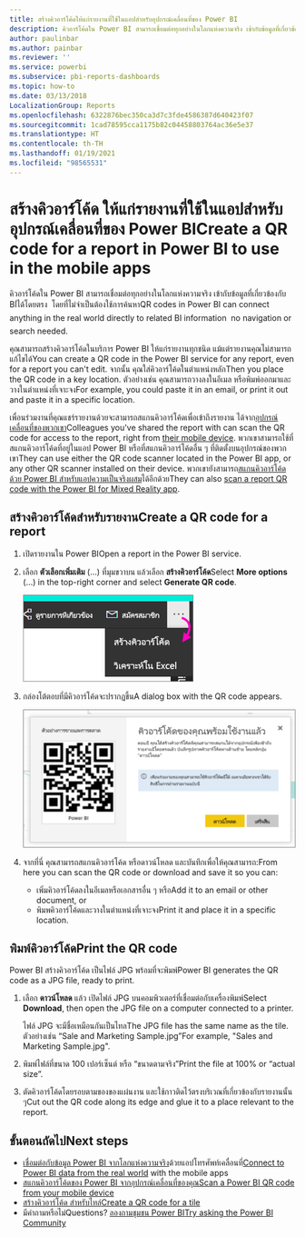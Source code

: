 ```yaml
---
title: สร้างคิวอาร์โค้ดให้แก่รายงานที่ใช้ในแอปสำหรับอุปกรณ์เคลื่อนที่ของ Power BI
description: คิวอาร์โค้ดใน Power BI สามารถเชื่อมต่อทุกอย่างในโลกแห่งความจริง เข้ากับข้อมูลที่เกี่ยวข้องกับ BI ในแอป Power BI สำหรับอุปกรณ์เคลื่อนที่ได้โดยตรง โดยที่ไม่จำเป็นต้องใช้การค้นหา
author: paulinbar
ms.author: painbar
ms.reviewer: ''
ms.service: powerbi
ms.subservice: pbi-reports-dashboards
ms.topic: how-to
ms.date: 03/13/2018
LocalizationGroup: Reports
ms.openlocfilehash: 6322876bec350ca3d7c3fde4586387d640423f07
ms.sourcegitcommit: 1cad78595cca1175b82c04458803764ac36e5e37
ms.translationtype: HT
ms.contentlocale: th-TH
ms.lasthandoff: 01/19/2021
ms.locfileid: "98565531"
---
```

# <a name="create-a-qr-code-for-a-report-in-power-bi-to-use-in-the-mobile-apps"></a><span data-ttu-id="b7f1d-103">สร้างคิวอาร์โค้ด ให้แก่รายงานที่ใช้ในแอปสำหรับอุปกรณ์เคลื่อนที่ของ Power BI</span><span class="sxs-lookup"><span data-stu-id="b7f1d-103">Create a QR code for a report in Power BI to use in the mobile apps</span></span>
<span data-ttu-id="b7f1d-104">คิวอาร์โค้ดใน Power BI สามารถเชื่อมต่อทุกอย่างในโลกแห่งความจริง เข้ากับข้อมูลที่เกี่ยวข้องกับ BI่ได้โดยตรง &#151; โดยที่ไม่จำเป็นต้องใช้การค้นหา</span><span class="sxs-lookup"><span data-stu-id="b7f1d-104">QR codes in Power BI can connect anything in the real world directly to related BI information &#151; no navigation or search needed.</span></span>

<span data-ttu-id="b7f1d-105">คุณสามารถสร้างคิวอาร์โค้ดในบริการ Power BI ให้แก่รายงานทุกชนิด แม้แต่รายงานคุณไม่สามารถแก้ไขได้</span><span class="sxs-lookup"><span data-stu-id="b7f1d-105">You can create a QR code in the Power BI service for any report, even for a report you can't edit.</span></span> <span data-ttu-id="b7f1d-106">จากนั้น คุณใส่คิวอาร์โค้ดในตำแหน่งหลัก</span><span class="sxs-lookup"><span data-stu-id="b7f1d-106">Then you place the QR code in a key location.</span></span> <span data-ttu-id="b7f1d-107">ตัวอย่างเช่น คุณสามารถวางลงในอีเมล หรือพิมพ์ออกมาและวางในตำแหน่งที่เจาะจง</span><span class="sxs-lookup"><span data-stu-id="b7f1d-107">For example, you could paste it in an email, or print it out and paste it in a specific location.</span></span> 

<span data-ttu-id="b7f1d-108">เพื่อนร่วมงานที่คุณแชร์รายงานด้วยจะสามารถสแกนคิวอาร์โค้ดเพื่อเข้าถึงรายงาน ได้จาก[อุปกรณ์เคลื่อนที่ของพวกเขา](../consumer/mobile/mobile-apps-qr-code.md)</span><span class="sxs-lookup"><span data-stu-id="b7f1d-108">Colleagues you've shared the report with can scan the QR code for access to the report, right from [their mobile device](../consumer/mobile/mobile-apps-qr-code.md).</span></span> <span data-ttu-id="b7f1d-109">พวกเขาสามารถใช้ที่สแกนคิวอาร์โค้ดที่อยู่ในแอป Power BI หรือที่สแกนคิวอาร์โค้ดอื่น ๆ ที่ติดตั้งบนอุปกรณ์ของพวกเขา</span><span class="sxs-lookup"><span data-stu-id="b7f1d-109">They can use either the QR code scanner located in the Power BI app, or any other QR scanner installed on their device.</span></span> <span data-ttu-id="b7f1d-110">พวกเขายังสามารถ[สแกนคิวอาร์โค้ดด้วย Power BI สำหรับแอปความเป็นจริงผสม](../consumer/mobile/mobile-hololens2-app.md#open-reports-with-qr-codes)ได้อีกด้วย</span><span class="sxs-lookup"><span data-stu-id="b7f1d-110">They can also [scan a report QR code with the Power BI for Mixed Reality app](../consumer/mobile/mobile-hololens2-app.md#open-reports-with-qr-codes).</span></span>

## <a name="create-a-qr-code-for-a-report"></a><span data-ttu-id="b7f1d-111">สร้างคิวอาร์โค้ดสำหรับรายงาน</span><span class="sxs-lookup"><span data-stu-id="b7f1d-111">Create a QR code for a report</span></span>
1. <span data-ttu-id="b7f1d-112">เปิดรายงานใน Power BI</span><span class="sxs-lookup"><span data-stu-id="b7f1d-112">Open a report in the Power BI service.</span></span>
2. <span data-ttu-id="b7f1d-113">เลือก **ตัวเลือกเพิ่มเติม** (...) ที่มุมขวาบน แล้วเลือก **สร้างคิวอาร์โค้ด**</span><span class="sxs-lookup"><span data-stu-id="b7f1d-113">Select **More options** (...) in the top-right corner and select **Generate QR code**.</span></span> 
   
    ![ภาพหน้าจอของรายงาน ที่แสดงตัวชี้จากจุดไข่ปลาเพื่อสร้างรหัส QR](media/service-create-qr-code-for-report/power-bi-create-qr-code-report.png)
3. <span data-ttu-id="b7f1d-115">กล่องโต้ตอบที่มีคิวอาร์โค้ดจะปรากฏขึ้น</span><span class="sxs-lookup"><span data-stu-id="b7f1d-115">A dialog box with the QR code appears.</span></span> 
   
    ![ภาพหน้าจอของกล่องโต้ตอบ ที่แสดงว่ารหัส QR พร้อมที่จะดาวน์โหลดหรือบันทึก](media/service-create-qr-code-for-report/powerbi_report_qrcode.png)
4. <span data-ttu-id="b7f1d-117">จากที่นี่ คุณสามารถสแกนคิวอาร์โค้ด หรือดาวน์โหลด และบันทึกเพื่อให้คุณสามารถ:</span><span class="sxs-lookup"><span data-stu-id="b7f1d-117">From here you can scan the QR code or download and save it so you can:</span></span> 
   
   * <span data-ttu-id="b7f1d-118">เพิ่มคิวอาร์โค้ดลงในอีเมลหรือเอกสารอื่น ๆ หรือ</span><span class="sxs-lookup"><span data-stu-id="b7f1d-118">Add it to an email or other document, or</span></span> 
   * <span data-ttu-id="b7f1d-119">พิมพคิวอาร์โค้ดและวางในตำแหน่งที่เจาะจง</span><span class="sxs-lookup"><span data-stu-id="b7f1d-119">Print it and place it in a specific location.</span></span> 

## <a name="print-the-qr-code"></a><span data-ttu-id="b7f1d-120">พิมพ์คิวอาร์โค้ด</span><span class="sxs-lookup"><span data-stu-id="b7f1d-120">Print the QR code</span></span>
<span data-ttu-id="b7f1d-121">Power BI สร้างคิวอาร์โค้ด เป็นไฟล์ JPG พร้อมที่จะพิมพ์</span><span class="sxs-lookup"><span data-stu-id="b7f1d-121">Power BI generates the QR code as a JPG file, ready to print.</span></span> 

1. <span data-ttu-id="b7f1d-122">เลือก **ดาวน์โหลด** แล้ว เปิดไฟล์ JPG บนคอมพิวเตอร์ที่เชื่อมต่อกับเครื่องพิมพ์</span><span class="sxs-lookup"><span data-stu-id="b7f1d-122">Select **Download**, then open the JPG file on a computer connected to a printer.</span></span>  
   
   <span data-ttu-id="b7f1d-123">ไฟล์ JPG จะมีชื่อเหมือนกันเป็นไทล</span><span class="sxs-lookup"><span data-stu-id="b7f1d-123">The JPG file has the same name as the tile.</span></span> <span data-ttu-id="b7f1d-124">ตัวอย่างเช่น “Sale and Marketing Sample.jpg”</span><span class="sxs-lookup"><span data-stu-id="b7f1d-124">For example, "Sales and Marketing Sample.jpg".</span></span>
   
1. <span data-ttu-id="b7f1d-125">พิมพ์ไฟล์ที่ขนาด 100 เปอร์เซ็นต์ หรือ “ขนาดตามจริง”</span><span class="sxs-lookup"><span data-stu-id="b7f1d-125">Print the file at 100% or “actual size”.</span></span>  
2. <span data-ttu-id="b7f1d-126">ตัดคิวอาร์โค้ดโดยรอบตามของของแผ่นงาน และใช้กาวติดไว้ตรงบริเวณที่เกี่ยวข้องกับรายงานนั้น ๆ</span><span class="sxs-lookup"><span data-stu-id="b7f1d-126">Cut out the QR code along its edge and glue it to a place relevant to the report.</span></span> 

## <a name="next-steps"></a><span data-ttu-id="b7f1d-127">ขั้นตอนถัดไป</span><span class="sxs-lookup"><span data-stu-id="b7f1d-127">Next steps</span></span>
* <span data-ttu-id="b7f1d-128">[เชื่อมต่อกับข้อมูล Power BI จากโลกแห่งความจริง](../consumer/mobile/mobile-apps-data-in-real-world-context.md)ด้วยแอปโทรศัพท์เคลื่อนที่</span><span class="sxs-lookup"><span data-stu-id="b7f1d-128">[Connect to Power BI data from the real world](../consumer/mobile/mobile-apps-data-in-real-world-context.md) with the mobile apps</span></span>
* [<span data-ttu-id="b7f1d-129">สแกนคิวอาร์โค้ดของ Power BI จากอุปกรณ์เคลื่อนที่ของคุณ</span><span class="sxs-lookup"><span data-stu-id="b7f1d-129">Scan a Power BI QR code from your mobile device</span></span>](../consumer/mobile/mobile-apps-qr-code.md)
* [<span data-ttu-id="b7f1d-130">สร้างคิวอาร์โค้ด สำหรับไทล์</span><span class="sxs-lookup"><span data-stu-id="b7f1d-130">Create a QR code for a tile</span></span>](service-create-qr-code-for-tile.md)
* <span data-ttu-id="b7f1d-131">มีคำถามหรือไม่</span><span class="sxs-lookup"><span data-stu-id="b7f1d-131">Questions?</span></span> [<span data-ttu-id="b7f1d-132">ลองถามชุมชน Power BI</span><span class="sxs-lookup"><span data-stu-id="b7f1d-132">Try asking the Power BI Community</span></span>](https://community.powerbi.com/)
